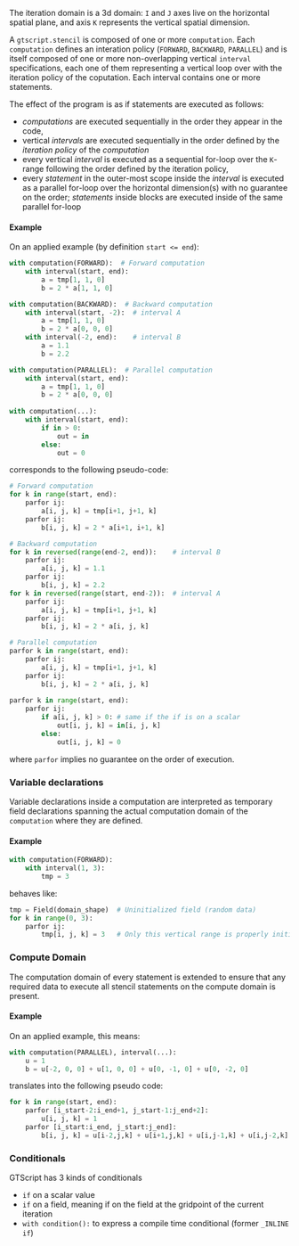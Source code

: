 The iteration domain is a 3d domain: `I` and `J` axes live on the horizontal spatial plane, and axis `K` represents the vertical spatial dimension.

A `gtscript.stencil` is composed of one or more `computation`. Each `computation` defines an interation policy (`FORWARD`, `BACKWARD`, `PARALLEL`) and is itself composed of one or more non-overlapping vertical `interval` specifications, each one of them representing a vertical loop over with the iteration policy of the coputation. Each interval contains one or more statements.

The effect of the program is as if statements are executed as follows:

- *computations* are executed sequentially in the order they appear in the code,
- vertical *intervals* are executed sequentially in the order defined by the *iteration policy* of the *computation*
- every vertical *interval* is executed as a sequential for-loop over the `K`-range following the order defined by the iteration policy,
- every *statement* in the outer-most scope inside the *interval* is executed as a parallel for-loop over the horizontal dimension(s) with no guarantee on the order; *statements* inside blocks are executed inside of the same parallel for-loop

#### Example
On an applied example (by definition `start <= end`):

```python
with computation(FORWARD):  # Forward computation
    with interval(start, end):
        a = tmp[1, 1, 0]
        b = 2 * a[1, 1, 0]

with computation(BACKWARD):  # Backward computation
    with interval(start, -2):  # interval A
        a = tmp[1, 1, 0]
        b = 2 * a[0, 0, 0]
    with interval(-2, end):    # interval B
        a = 1.1
        b = 2.2

with computation(PARALLEL):  # Parallel computation
    with interval(start, end):
        a = tmp[1, 1, 0]
        b = 2 * a[0, 0, 0]
        
with computation(...):
    with interval(start, end):
        if in > 0:
            out = in
        else:
            out = 0
```

corresponds to the following pseudo-code:

```python
# Forward computation
for k in range(start, end):
    parfor ij:
        a[i, j, k] = tmp[i+1, j+1, k]
    parfor ij:
        b[i, j, k] = 2 * a[i+1, i+1, k]

# Backward computation
for k in reversed(range(end-2, end)):    # interval B
    parfor ij:
        a[i, j, k] = 1.1
    parfor ij:
        b[i, j, k] = 2.2
for k in reversed(range(start, end-2)):  # interval A
    parfor ij:
        a[i, j, k] = tmp[i+1, j+1, k]
    parfor ij:
        b[i, j, k] = 2 * a[i, j, k]

# Parallel computation
parfor k in range(start, end):
    parfor ij:
        a[i, j, k] = tmp[i+1, j+1, k]
    parfor ij:
        b[i, j, k] = 2 * a[i, j, k]
        
parfor k in range(start, end):
    parfor ij:
        if a[i, j, k] > 0: # same if the if is on a scalar
            out[i, j, k] = in[i, j, k]
        else:
            out[i, j, k] = 0
```

where `parfor` implies no guarantee on the order of execution.


### Variable declarations

Variable declarations inside a computation are interpreted as temporary field declarations spanning the actual computation domain of the `computation` where they are defined.

#### Example
```python
with computation(FORWARD):
    with interval(1, 3):
        tmp = 3
```
behaves like:
```python
tmp = Field(domain_shape)  # Uninitialized field (random data)
for k in range(0, 3):
    parfor ij:
        tmp[i, j, k] = 3   # Only this vertical range is properly initialized
```

### Compute Domain

The computation domain of every statement is extended to ensure that any required data to execute all stencil statements on the compute domain is present.

#### Example
On an applied example, this means:

```python
with computation(PARALLEL), interval(...):
    u = 1
    b = u[-2, 0, 0] + u[1, 0, 0] + u[0, -1, 0] + u[0, -2, 0]
```
translates into the following pseudo code:

```python
for k in range(start, end):
    parfor [i_start-2:i_end+1, j_start-1:j_end+2]:
        u[i, j, k] = 1
    parfor [i_start:i_end, j_start:j_end]:
        b[i, j, k] = u[i-2,j,k] + u[i+1,j,k] + u[i,j-1,k] + u[i,j-2,k]
```
### Conditionals

GTScript has 3 kinds of conditionals
- `if` on a scalar value
- `if` on a field, meaning if on the field at the gridpoint of the current iteration
- `with condition():` to express a compile time conditional (former `_INLINE if`)
